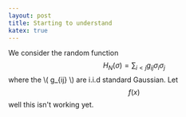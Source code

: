 ```yaml
---
layout: post
title: Starting to understand  
katex: true
---
```



We consider the random function $$ H_N(\sigma) = \sum_{i<j} g_{ij} \sigma_i \sigma_j $$ where the \\( g_{ij} \\) are i.i.d standard Gaussian.
Let $$ f(x)  $$ well this isn't working yet. 


 
